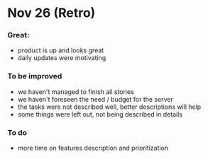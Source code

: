 # Nov 26 \(Retro\)

### Great:

* product is up and looks great
* daily updates were motivating

### To be improved

* we haven't managed to finish all stories
* we haven't foreseen the need / budget for the server
* the tasks were not described well, better descriptions will help
* some things were left out, not being described in details

### To do

* more time on features description and prioritization



